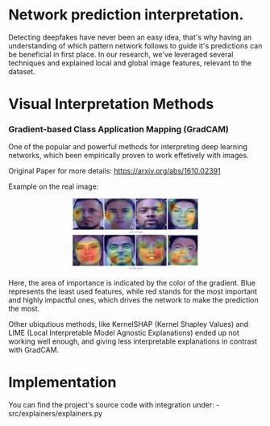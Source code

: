 # Network prediction interpretation.

Detecting deepfakes have never been an easy idea, that's why
having an understanding of which pattern network follows
to guide it's predictions can be beneficial in first place.
In our research, we've leveraged several techniques and 
explained local and global image features, relevant to the dataset.

# Visual Interpretation Methods

### Gradient-based Class Application Mapping (GradCAM)

One of the popular and powerful methods for interpreting 
deep learning networks, which been empirically proven 
to work effetively with images.

Original Paper for more details: https://arxiv.org/abs/1610.02391

Example on the real image:

<p align="center">
  <a><img src="./imgs/grad_cam/grad_cam_analysis.png" style="width: 50%; height: 50%" alt="Infrastructure"></a>
</p>

Here, the area of importance is indicated by the color of the gradient.
Blue represents the least used features, while red stands for the most
important and highly impactful ones, which drives the network 
to make the prediction the most. 

Other ubiqutious methods, like KernelSHAP (Kernel Shapley Values)
and LIME (Local Interpretable Model Agnostic Explanations) ended up
not working well enough, and giving less interpretable explanations
in contrast with GradCAM.

# Implementation
You can find the project's source code with integration under:
    - src/explainers/explainers.py

